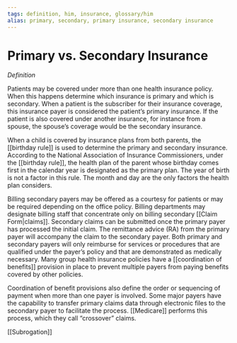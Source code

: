 ```yaml
---
tags: definition, him, insurance, glossary/him
alias: primary, secondary, primary insurance, secondary insurance
---
```

# Primary vs. Secondary Insurance
*Definition*

Patients may be covered under more than one health insurance policy. When this happens determine which insurance is primary and which is secondary. When a patient is the subscriber for their insurance coverage, this insurance payer is considered the patient’s primary insurance. If the patient is also covered under another insurance, for instance from a spouse, the spouse’s coverage would be the secondary insurance. 

When a child is covered by insurance plans from both parents, the [[birthday rule]] is used to determine the primary and secondary insurance. According to the National Association of Insurance Commissioners, under the [[birthday rule]], the health plan of the parent whose birthday comes first in the calendar year is designated as the primary plan. The year of birth is not a factor in this rule. The month and day are the only factors the health plan considers. 

Billing secondary payers may be offered as a courtesy for patients or may be required depending on the office policy. Billing departments may designate billing staff that concentrate only on billing secondary [[Claim Form|claims]]. Secondary claims can be submitted once the primary payer has processed the initial claim. The remittance advice (RA) from the primary payer will accompany the claim to the secondary payer. Both primary and secondary payers will only reimburse for services or procedures that are qualified under the payer’s policy and that are demonstrated as medically necessary. Many group health insurance policies have a [[coordination of benefits]] provision in place to prevent multiple payers from paying benefits covered by other policies. 

Coordination of benefit provisions also define the order or sequencing of payment when more than one payer is involved. Some major payers have the capability to transfer primary claims data through electronic files to the secondary payer to facilitate the process. [[Medicare]] performs this process, which they call “crossover” claims.

[[Subrogation]]